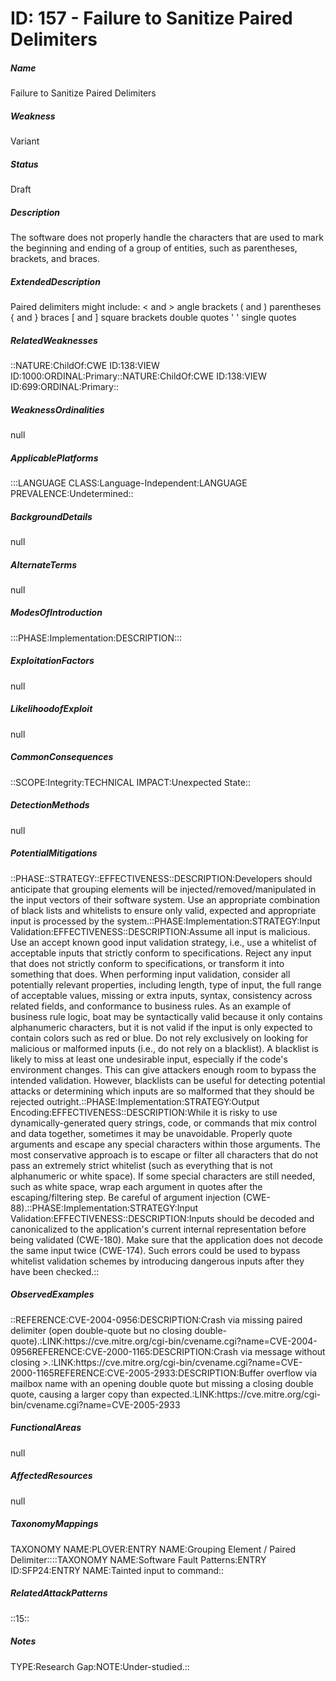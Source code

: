 # ID: 157 - Failure to Sanitize Paired Delimiters
<h5>Name</h5>Failure to Sanitize Paired Delimiters
<h5>Weakness</h5>Variant
<h5>Status</h5>Draft
<h5>Description</h5>The software does not properly handle the characters that are used to mark the beginning and ending of a group of entities, such as parentheses, brackets, and braces.
<h5>ExtendedDescription</h5>Paired delimiters might include: < and > angle brackets ( and ) parentheses { and } braces [ and ] square brackets double quotes ' ' single quotes
<h5>RelatedWeaknesses</h5>::NATURE:ChildOf:CWE ID:138:VIEW ID:1000:ORDINAL:Primary::NATURE:ChildOf:CWE ID:138:VIEW ID:699:ORDINAL:Primary::
<h5>WeaknessOrdinalities</h5>null
<h5>ApplicablePlatforms</h5>:::LANGUAGE CLASS:Language-Independent:LANGUAGE PREVALENCE:Undetermined::
<h5>BackgroundDetails</h5>null
<h5>AlternateTerms</h5>null
<h5>ModesOfIntroduction</h5>:::PHASE:Implementation:DESCRIPTION:::
<h5>ExploitationFactors</h5>null
<h5>LikelihoodofExploit</h5>null
<h5>CommonConsequences</h5>::SCOPE:Integrity:TECHNICAL IMPACT:Unexpected State::
<h5>DetectionMethods</h5>null
<h5>PotentialMitigations</h5>::PHASE::STRATEGY::EFFECTIVENESS::DESCRIPTION:Developers should anticipate that grouping elements will be injected/removed/manipulated in the input vectors of their software system. Use an appropriate combination of black lists and whitelists to ensure only valid, expected and appropriate input is processed by the system.::PHASE:Implementation:STRATEGY:Input Validation:EFFECTIVENESS::DESCRIPTION:Assume all input is malicious. Use an accept known good input validation strategy, i.e., use a whitelist of acceptable inputs that strictly conform to specifications. Reject any input that does not strictly conform to specifications, or transform it into something that does. When performing input validation, consider all potentially relevant properties, including length, type of input, the full range of acceptable values, missing or extra inputs, syntax, consistency across related fields, and conformance to business rules. As an example of business rule logic, boat may be syntactically valid because it only contains alphanumeric characters, but it is not valid if the input is only expected to contain colors such as red or blue. Do not rely exclusively on looking for malicious or malformed inputs (i.e., do not rely on a blacklist). A blacklist is likely to miss at least one undesirable input, especially if the code's environment changes. This can give attackers enough room to bypass the intended validation. However, blacklists can be useful for detecting potential attacks or determining which inputs are so malformed that they should be rejected outright.::PHASE:Implementation:STRATEGY:Output Encoding:EFFECTIVENESS::DESCRIPTION:While it is risky to use dynamically-generated query strings, code, or commands that mix control and data together, sometimes it may be unavoidable. Properly quote arguments and escape any special characters within those arguments. The most conservative approach is to escape or filter all characters that do not pass an extremely strict whitelist (such as everything that is not alphanumeric or white space). If some special characters are still needed, such as white space, wrap each argument in quotes after the escaping/filtering step. Be careful of argument injection (CWE-88).::PHASE:Implementation:STRATEGY:Input Validation:EFFECTIVENESS::DESCRIPTION:Inputs should be decoded and canonicalized to the application's current internal representation before being validated (CWE-180). Make sure that the application does not decode the same input twice (CWE-174). Such errors could be used to bypass whitelist validation schemes by introducing dangerous inputs after they have been checked.::
<h5>ObservedExamples</h5>::REFERENCE:CVE-2004-0956:DESCRIPTION:Crash via missing paired delimiter (open double-quote but no closing double-quote).:LINK:https://cve.mitre.org/cgi-bin/cvename.cgi?name=CVE-2004-0956REFERENCE:CVE-2000-1165:DESCRIPTION:Crash via message without closing >.:LINK:https://cve.mitre.org/cgi-bin/cvename.cgi?name=CVE-2000-1165REFERENCE:CVE-2005-2933:DESCRIPTION:Buffer overflow via mailbox name with an opening double quote but missing a closing double quote, causing a larger copy than expected.:LINK:https://cve.mitre.org/cgi-bin/cvename.cgi?name=CVE-2005-2933
<h5>FunctionalAreas</h5>null
<h5>AffectedResources</h5>null
<h5>TaxonomyMappings</h5>TAXONOMY NAME:PLOVER:ENTRY NAME:Grouping Element / Paired Delimiter::::TAXONOMY NAME:Software Fault Patterns:ENTRY ID:SFP24:ENTRY NAME:Tainted input to command::
<h5>RelatedAttackPatterns</h5>::15::
<h5>Notes</h5>TYPE:Research Gap:NOTE:Under-studied.::

